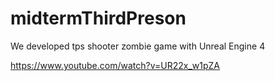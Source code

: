 # midtermThirdPreson

We developed tps shooter zombie game with Unreal Engine 4

https://www.youtube.com/watch?v=UR22x_w1pZA
